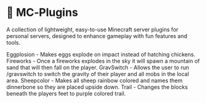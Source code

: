 # 🔧 MC‑Plugins

A collection of lightweight, easy-to-use Minecraft server plugins for personal servers, designed to enhance gameplay with fun features and tools.

Eggplosion - Makes eggs explode on impact instead of hatching chickens.
Fireworks - Once a fireworks explodes in the sky it will spawn a mountain of sand that will then fall on the player.
GravSwitch - Allows the user to run /gravswitch to switch the gravity of their player and all mobs in the local area.
Sheepcolor - Makes all sheep rainbow colored and names them dinnerbone so they are placed upside down.
Trail - Changes the blocks beneath the players feet to purple colored trail. 

